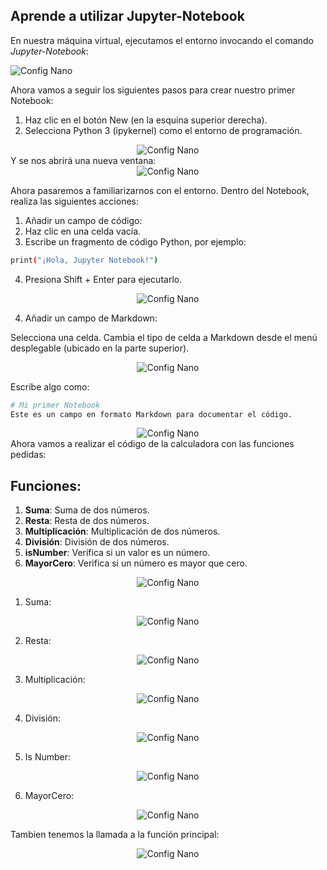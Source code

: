 ## Aprende a utilizar Jupyter-Notebook
En nuestra máquina virtual, ejecutamos el entorno invocando el comando *Jupyter-Notebook*:
<p>
    <img src="imagenes\4.png" alt="Config Nano">
</p>

Ahora vamos a seguir los siguientes pasos para crear nuestro primer Notebook:

1. Haz clic en el botón New (en la esquina superior derecha).
2. Selecciona Python 3 (ipykernel) como el entorno de programación.

<div style="text-align: center;">
  <img src="imagenes\5.png" alt="Config Nano">
</div>
Y se nos abrirá una nueva ventana:

<div style="text-align: center;">
  <img src="imagenes\6.png" alt="Config Nano">
</div>


Ahora pasaremos a familiarizarnos con el entorno. Dentro del Notebook, realiza las siguientes acciones:
1. Añadir un campo de código:
2. Haz clic en una celda vacía.
3. Escribe un fragmento de código Python, por ejemplo:
```bash
print("¡Hola, Jupyter Notebook!")
```
4. Presiona Shift + Enter para ejecutarlo.

<div style="text-align: center;">
  <img src="imagenes\7.png" alt="Config Nano">
</div>

4. Añadir un campo de Markdown:

Selecciona una celda. Cambia el tipo de celda a Markdown desde el menú desplegable (ubicado en la parte superior).

<div style="text-align: center;">
  <img src="imagenes\8.png" alt="Config Nano">
</div>


Escribe algo como:

```bash
# Mi primer Notebook
Este es un campo en formato Markdown para documentar el código.
```
<div style="text-align: center;">
  <img src="imagenes\9.png" alt="Config Nano">
</div>
Ahora vamos a realizar el código de la calculadora con las funciones pedidas:

## Funciones:

1. **Suma**: Suma de dos números.
2. **Resta**: Resta de dos números.
3. **Multiplicación**: Multiplicación de dos números.
4. **División**: División de dos números.
5. **isNumber**: Verifica si un valor es un número.
6. **MayorCero**: Verifica si un número es mayor que cero.


<div style="text-align: center;">
  <img src="imagenes\10.png" alt="Config Nano">
</div>

1. Suma:

<div style="text-align: center;">
  <img src="imagenes\11.png" alt="Config Nano">
</div>

2. Resta:

<div style="text-align: center;">
  <img src="imagenes\12.png" alt="Config Nano">
</div>

3. Multiplicación:

<div style="text-align: center;">
  <img src="imagenes\13.png" alt="Config Nano">
</div>

4. División:

<div style="text-align: center;">
  <img src="imagenes\14.png" alt="Config Nano">
</div>

5. Is Number:

<div style="text-align: center;">
  <img src="imagenes\15.png" alt="Config Nano">
</div>

6. MayorCero:

<div style="text-align: center;">
  <img src="imagenes\16.png" alt="Config Nano">
</div>

Tambien tenemos la llamada a la función principal:

<div style="text-align: center;">
  <img src="imagenes\17.png" alt="Config Nano">
</div>
